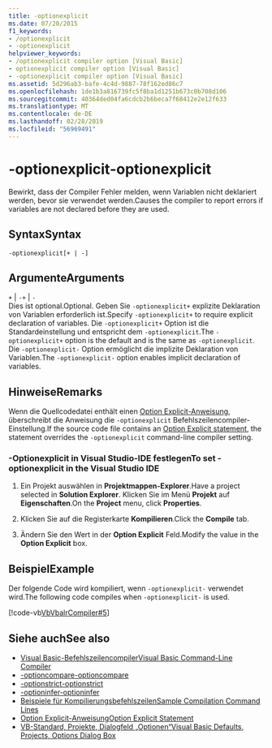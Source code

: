 ```yaml
---
title: -optionexplicit
ms.date: 07/20/2015
f1_keywords:
- /optionexplicit
- -optionexplicit
helpviewer_keywords:
- /optionexplicit compiler option [Visual Basic]
- optionexplicit compiler option [Visual Basic]
- -optionexplicit compiler option [Visual Basic]
ms.assetid: 5d296ab3-bafe-4c4d-9887-78f162ed86c7
ms.openlocfilehash: 1de1b3a816739fc5f8ba1d1251b673c0b708d106
ms.sourcegitcommit: 40364ded04fa6cdcb2b6beca7f68412e2e12f633
ms.translationtype: MT
ms.contentlocale: de-DE
ms.lasthandoff: 02/28/2019
ms.locfileid: "56969491"
---
```

# <a name="-optionexplicit"></a><span data-ttu-id="f4da4-102">-optionexplicit</span><span class="sxs-lookup"><span data-stu-id="f4da4-102">-optionexplicit</span></span>
<span data-ttu-id="f4da4-103">Bewirkt, dass der Compiler Fehler melden, wenn Variablen nicht deklariert werden, bevor sie verwendet werden.</span><span class="sxs-lookup"><span data-stu-id="f4da4-103">Causes the compiler to report errors if variables are not declared before they are used.</span></span>  
  
## <a name="syntax"></a><span data-ttu-id="f4da4-104">Syntax</span><span class="sxs-lookup"><span data-stu-id="f4da4-104">Syntax</span></span>  
  
```  
-optionexplicit[+ | -]  
```  
  
## <a name="arguments"></a><span data-ttu-id="f4da4-105">Argumente</span><span class="sxs-lookup"><span data-stu-id="f4da4-105">Arguments</span></span>  
 <span data-ttu-id="f4da4-106">`+` &#124; `-`</span><span class="sxs-lookup"><span data-stu-id="f4da4-106">`+` &#124; `-`</span></span>  
 <span data-ttu-id="f4da4-107">Dies ist optional.</span><span class="sxs-lookup"><span data-stu-id="f4da4-107">Optional.</span></span> <span data-ttu-id="f4da4-108">Geben Sie `-optionexplicit+` explizite Deklaration von Variablen erforderlich ist.</span><span class="sxs-lookup"><span data-stu-id="f4da4-108">Specify `-optionexplicit+` to require explicit declaration of variables.</span></span> <span data-ttu-id="f4da4-109">Die `-optionexplicit+` Option ist die Standardeinstellung und entspricht dem `-optionexplicit`.</span><span class="sxs-lookup"><span data-stu-id="f4da4-109">The `-optionexplicit+` option is the default and is the same as `-optionexplicit`.</span></span> <span data-ttu-id="f4da4-110">Die `-optionexplicit-` Option ermöglicht die implizite Deklaration von Variablen.</span><span class="sxs-lookup"><span data-stu-id="f4da4-110">The `-optionexplicit-` option enables implicit declaration of variables.</span></span>  
  
## <a name="remarks"></a><span data-ttu-id="f4da4-111">Hinweise</span><span class="sxs-lookup"><span data-stu-id="f4da4-111">Remarks</span></span>  
 <span data-ttu-id="f4da4-112">Wenn die Quellcodedatei enthält einen [Option Explicit-Anweisung](../../../visual-basic/language-reference/statements/option-explicit-statement.md), überschreibt die Anweisung die `-optionexplicit` Befehlszeilencompiler-Einstellung.</span><span class="sxs-lookup"><span data-stu-id="f4da4-112">If the source code file contains an [Option Explicit statement](../../../visual-basic/language-reference/statements/option-explicit-statement.md), the statement overrides the `-optionexplicit` command-line compiler setting.</span></span>  
  
### <a name="to-set--optionexplicit-in-the-visual-studio-ide"></a><span data-ttu-id="f4da4-113">-Optionexplicit in Visual Studio-IDE festlegen</span><span class="sxs-lookup"><span data-stu-id="f4da4-113">To set -optionexplicit in the Visual Studio IDE</span></span>  
  
1.  <span data-ttu-id="f4da4-114">Ein Projekt auswählen in **Projektmappen-Explorer**.</span><span class="sxs-lookup"><span data-stu-id="f4da4-114">Have a project selected in **Solution Explorer**.</span></span> <span data-ttu-id="f4da4-115">Klicken Sie im Menü **Projekt** auf **Eigenschaften**.</span><span class="sxs-lookup"><span data-stu-id="f4da4-115">On the **Project** menu, click **Properties**.</span></span>   
  
2.  <span data-ttu-id="f4da4-116">Klicken Sie auf die Registerkarte **Kompilieren**.</span><span class="sxs-lookup"><span data-stu-id="f4da4-116">Click the **Compile** tab.</span></span>  
  
3.  <span data-ttu-id="f4da4-117">Ändern Sie den Wert in der **Option Explicit** Feld.</span><span class="sxs-lookup"><span data-stu-id="f4da4-117">Modify the value in the **Option Explicit** box.</span></span>  
  
## <a name="example"></a><span data-ttu-id="f4da4-118">Beispiel</span><span class="sxs-lookup"><span data-stu-id="f4da4-118">Example</span></span>  
 <span data-ttu-id="f4da4-119">Der folgende Code wird kompiliert, wenn `-optionexplicit-` verwendet wird.</span><span class="sxs-lookup"><span data-stu-id="f4da4-119">The following code compiles when `-optionexplicit-` is used.</span></span>  
  
 [!code-vb[VbVbalrCompiler#5](~/samples/snippets/visualbasic/VS_Snippets_VBCSharp/VbVbalrCompiler/VB/OptionExplicitOff.vb#5)]  
  
## <a name="see-also"></a><span data-ttu-id="f4da4-120">Siehe auch</span><span class="sxs-lookup"><span data-stu-id="f4da4-120">See also</span></span>
- [<span data-ttu-id="f4da4-121">Visual Basic-Befehlszeilencompiler</span><span class="sxs-lookup"><span data-stu-id="f4da4-121">Visual Basic Command-Line Compiler</span></span>](../../../visual-basic/reference/command-line-compiler/index.md)
- [<span data-ttu-id="f4da4-122">-optioncompare</span><span class="sxs-lookup"><span data-stu-id="f4da4-122">-optioncompare</span></span>](../../../visual-basic/reference/command-line-compiler/optioncompare.md)
- [<span data-ttu-id="f4da4-123">-optionstrict</span><span class="sxs-lookup"><span data-stu-id="f4da4-123">-optionstrict</span></span>](../../../visual-basic/reference/command-line-compiler/optionstrict.md)
- [<span data-ttu-id="f4da4-124">-optioninfer</span><span class="sxs-lookup"><span data-stu-id="f4da4-124">-optioninfer</span></span>](../../../visual-basic/reference/command-line-compiler/optioninfer.md)
- [<span data-ttu-id="f4da4-125">Beispiele für Kompilierungsbefehlszeilen</span><span class="sxs-lookup"><span data-stu-id="f4da4-125">Sample Compilation Command Lines</span></span>](../../../visual-basic/reference/command-line-compiler/sample-compilation-command-lines.md)
- [<span data-ttu-id="f4da4-126">Option Explicit-Anweisung</span><span class="sxs-lookup"><span data-stu-id="f4da4-126">Option Explicit Statement</span></span>](../../../visual-basic/language-reference/statements/option-explicit-statement.md)
- [<span data-ttu-id="f4da4-127">VB-Standard, Projekte, Dialogfeld „Optionen“</span><span class="sxs-lookup"><span data-stu-id="f4da4-127">Visual Basic Defaults, Projects, Options Dialog Box</span></span>](/visualstudio/ide/reference/visual-basic-defaults-projects-options-dialog-box)
